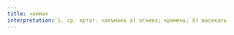 ```yaml
---
title: чакмак
interpretation: 1. ср. кртат. чакъмакъ а) огниво; кремень; б) высекать (огонь, искру); доносить (на кого-л.); в) понимать, соображать; г) плетень; д) прилипшие к шерсти овец помётные шарики; 2. тюрк. а) колоть, раскалывать; б) грызть, лущить; в) дробить; г) чиркать; д) жалить; е) молния; ж) угревая сыпь (кожная болезнь, чаще на лице); з) вколачивать, заколачивать, забивать; и) прибивать, закреплять; й) привязывать
---
```

